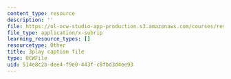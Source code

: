 ```yaml
---
content_type: resource
description: ''
file: https://ol-ocw-studio-app-production.s3.amazonaws.com/courses/res-ll-005-mathematics-of-big-data-and-machine-learning-january-iap-2020/514e8c2bdee4f9e0443fc8fbd3d4ee93_ADQck0zeBLQ.srt
file_type: application/x-subrip
learning_resource_types: []
resourcetype: Other
title: 3play caption file
type: OCWFile
uid: 514e8c2b-dee4-f9e0-443f-c8fbd3d4ee93
---
```

